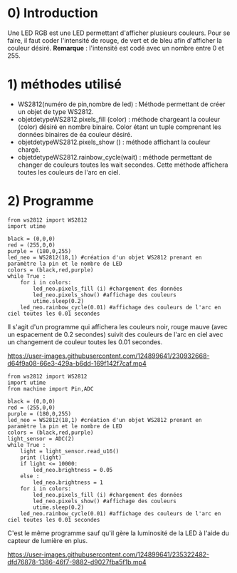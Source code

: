 # 0) Introduction
  Une LED RGB est une LED permettant d'afficher plusieurs couleurs. Pour se faire, il faut coder l'intensité de rouge, de vert et de bleu afin d'afficher la couleur    désiré.
  **Remarque** : l'intensité est codé avec un nombre entre 0 et 255.
# 1) méthodes utilisé
  - WS2812(numéro de pin,nombre de led) : Méthode permettant de créer un objet de type WS2812.
  - objetdetypeWS2812.pixels_fill (color) : méthode chargeant la couleur (color) désiré en nombre binaire. Color étant un tuple comprenant les données binaires de éa couleur désiré.
  - objetdetypeWS2812.pixels_show () : méthode affichant la couleur chargé.
  - objetdetypeWS2812.rainbow_cycle(wait) : méthode permettant de changer de couleurs toutes les wait secondes. Cette méthode affichera toutes les couleurs de l'arc en ciel.
# 2) Programme 
```
from ws2812 import WS2812
import utime

black = (0,0,0)
red = (255,0,0)
purple = (180,0,255)
led_neo = WS2812(18,1) #création d'un objet WS2812 prenant en paramètre la pin et le nombre de LED
colors = (black,red,purple)
while True :
    for i in colors:
        led_neo.pixels_fill (i) #chargement des données
        led_neo.pixels_show() #affichage des couleurs
        utime.sleep(0.2)
    led_neo.rainbow_cycle(0.01) #affichage des couleurs de l'arc en ciel toutes les 0.01 secondes
```
Il s'agit d'un programme qui affichera les couleurs noir, rouge mauve (avec un espacement de 0.2 secondes) suivit des couleurs de l'arc en ciel avec un changement de couleur toutes les 0.01 secondes.

https://user-images.githubusercontent.com/124899641/230932668-d64f9a08-66e3-429a-b6dd-169f142f7caf.mp4
```
from ws2812 import WS2812
import utime
from machine import Pin,ADC

black = (0,0,0)
red = (255,0,0)
purple = (180,0,255)
led_neo = WS2812(18,1) #création d'un objet WS2812 prenant en paramètre la pin et le nombre de LED
colors = (black,red,purple)
light_sensor = ADC(2)
while True :
    light = light_sensor.read_u16()
    print (light)
    if light <= 10000:
        led_neo.brightness = 0.05
    else :
        led_neo.brightness = 1
    for i in colors:
        led_neo.pixels_fill (i) #chargement des données
        led_neo.pixels_show() #affichage des couleurs
        utime.sleep(0.2)
    led_neo.rainbow_cycle(0.01) #affichage des couleurs de l'arc en ciel toutes les 0.01 secondes

```
C'est le même programme sauf qu'il gère la luminosité de la LED à l'aide du capteur de lumière en plus.


https://user-images.githubusercontent.com/124899641/235322482-dfd76878-1386-46f7-9882-d9027fba5f1b.mp4



